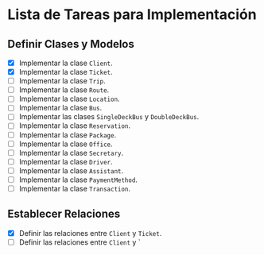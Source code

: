 # Lista de Tareas para Implementación

## Definir Clases y Modelos
- [x] Implementar la clase `Client`.
- [x] Implementar la clase `Ticket`.
- [ ] Implementar la clase `Trip`.
- [ ] Implementar la clase `Route`.
- [ ] Implementar la clase `Location`.
- [ ] Implementar la clase `Bus`.
- [ ] Implementar las clases `SingleDeckBus` y `DoubleDeckBus`.
- [ ] Implementar la clase `Reservation`.
- [ ] Implementar la clase `Package`.
- [ ] Implementar la clase `Office`.
- [ ] Implementar la clase `Secretary`.
- [ ] Implementar la clase `Driver`.
- [ ] Implementar la clase `Assistant`.
- [ ] Implementar la clase `PaymentMethod`.
- [ ] Implementar la clase `Transaction`.

## Establecer Relaciones
- [x] Definir las relaciones entre `Client` y `Ticket`.
- [ ] Definir las relaciones entre `Client` y `